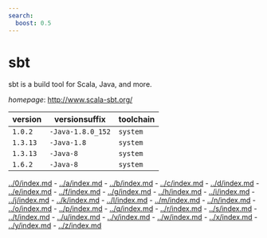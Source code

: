 ```yaml
---
search:
  boost: 0.5
---
```

# sbt

sbt is a build tool for Scala, Java, and more.

*homepage*: <http://www.scala-sbt.org/>

version | versionsuffix | toolchain
--------|---------------|----------
``1.0.2`` | ``-Java-1.8.0_152`` | ``system``
``1.3.13`` | ``-Java-1.8`` | ``system``
``1.3.13`` | ``-Java-8`` | ``system``
``1.6.2`` | ``-Java-8`` | ``system``

[../0/index.md](0) - [../a/index.md](a) - [../b/index.md](b) - [../c/index.md](c) - [../d/index.md](d) - [../e/index.md](e) - [../f/index.md](f) - [../g/index.md](g) - [../h/index.md](h) - [../i/index.md](i) - [../j/index.md](j) - [../k/index.md](k) - [../l/index.md](l) - [../m/index.md](m) - [../n/index.md](n) - [../o/index.md](o) - [../p/index.md](p) - [../q/index.md](q) - [../r/index.md](r) - [../s/index.md](s) - [../t/index.md](t) - [../u/index.md](u) - [../v/index.md](v) - [../w/index.md](w) - [../x/index.md](x) - [../y/index.md](y) - [../z/index.md](z)


